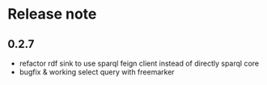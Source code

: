 # Release note

## 0.2.7
* refactor rdf sink to use sparql feign client instead of directly sparql core
* bugfix & working select query with freemarker
